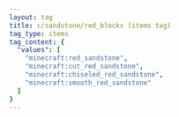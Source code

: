 ```yaml
---
layout: tag
title: c/sandstone/red_blocks (items tag)
tag_type: items
tag_content: {
  "values": [
    "minecraft:red_sandstone",
    "minecraft:cut_red_sandstone",
    "minecraft:chiseled_red_sandstone",
    "minecraft:smooth_red_sandstone"
  ]
}
---
```

